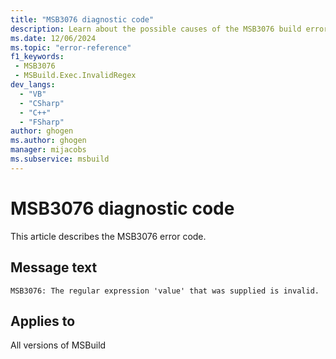 ```yaml
---
title: "MSB3076 diagnostic code"
description: Learn about the possible causes of the MSB3076 build error, and get troubleshooting tips.
ms.date: 12/06/2024
ms.topic: "error-reference"
f1_keywords:
 - MSB3076
 - MSBuild.Exec.InvalidRegex
dev_langs:
  - "VB"
  - "CSharp"
  - "C++"
  - "FSharp"
author: ghogen
ms.author: ghogen
manager: mijacobs
ms.subservice: msbuild
---
```


# MSB3076 diagnostic code

<!-- :::ErrorDefinitionDescription::: -->
<!-- :::editable-content name="introDescription"::: -->
This article describes the MSB3076 error code.
<!-- :::editable-content-end::: -->

## Message text

`MSB3076: The regular expression 'value' that was supplied is invalid.`

<!-- :::editable-content name="postOutputDescription"::: -->
<!--
{StrBegin="MSB3076: "}
-->
<!-- :::editable-content-end::: -->
<!-- :::ErrorDefinitionDescription-end::: -->

## Applies to

All versions of MSBuild
